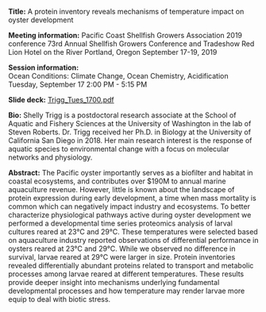 **Title:** A protein inventory reveals mechanisms of temperature impact on oyster development

**Meeting information:** 
Pacific Coast Shellfish Growers Association 2019 conference 
73rd Annual Shellfish Growers Conference and Tradeshow
Red Lion Hotel on the River
Portland, Oregon
September 17-19, 2019

**Session information:**  
Ocean Conditions: Climate Change, Ocean Chemistry, Acidification
Tuesday, September 17 2:00 PM - 5:15 PM

**Slide deck:** [Trigg_Tues_1700.pdf](https://github.com/shellytrigg/OysterSeedProject/blob/master/Presentations/Trigg_Tues_1700.pdf)

**Bio:**  Shelly Trigg is a postdoctoral research associate at the School of Aquatic and Fishery Sciences at the University of Washington in the lab of Steven Roberts. Dr. Trigg received her Ph.D. in Biology at the University of California San Diego in 2018. Her main research interest is the response of aquatic species to environmental change with a focus on molecular networks and physiology.

**Abstract:**  The Pacific oyster importantly serves as a biofilter and habitat in coastal ecosystems, and contributes over $190M to annual marine aquaculture revenue. However, little is known about the landscape of protein expression during early development, a time when mass mortality is common which can negatively impact industry and ecosystems. To better characterize physiological pathways active during oyster development we performed a developmental time series proteomics analysis of larval cultures reared at 23°C and 29°C. These temperatures were selected based on aquaculture industry reported observations of differential performance in oysters reared at 23°C and 29°C. While we observed no difference in survival, larvae reared at 29°C were larger in size. Protein inventories revealed differentially abundant proteins related to transport and metabolic processes among larvae reared at different temperatures. These results provide deeper insight into mechanisms underlying fundamental developmental processes and how temperature may render larvae more equip to deal with biotic stress. 